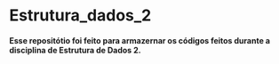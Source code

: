# Estrutura_dados_2

<h4>Esse repositótio foi feito para armazernar os códigos feitos durante a disciplina de Estrutura de Dados 2.</h4>
